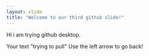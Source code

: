 ```yaml
---
layout: slide
title: "Welcome to our third github slide!"
---
```


Hi i am trying github desktop.

Your text "trying to pull"
Use the left arrow to go back!
